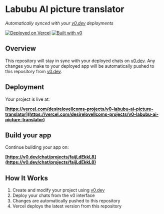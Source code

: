 # Labubu AI picture translator

*Automatically synced with your [v0.dev](https://v0.dev) deployments*

[![Deployed on Vercel](https://img.shields.io/badge/Deployed%20on-Vercel-black?style=for-the-badge&logo=vercel)](https://vercel.com/desirelovellcoms-projects/v0-labubu-ai-picture-translator)
[![Built with v0](https://img.shields.io/badge/Built%20with-v0.dev-black?style=for-the-badge)](https://v0.dev/chat/projects/faijLdEkkL8)

## Overview

This repository will stay in sync with your deployed chats on [v0.dev](https://v0.dev).
Any changes you make to your deployed app will be automatically pushed to this repository from [v0.dev](https://v0.dev).

## Deployment

Your project is live at:

**[https://vercel.com/desirelovellcoms-projects/v0-labubu-ai-picture-translator](https://vercel.com/desirelovellcoms-projects/v0-labubu-ai-picture-translator)**

## Build your app

Continue building your app on:

**[https://v0.dev/chat/projects/faijLdEkkL8](https://v0.dev/chat/projects/faijLdEkkL8)**

## How It Works

1. Create and modify your project using [v0.dev](https://v0.dev)
2. Deploy your chats from the v0 interface
3. Changes are automatically pushed to this repository
4. Vercel deploys the latest version from this repository